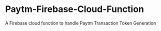 # Paytm-Firebase-Cloud-Function
A Firebase cloud function to handle Paytm Transaction Token Generation
